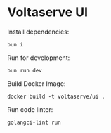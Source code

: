 # Voltaserve UI

Install dependencies:

```shell
bun i
```

Run for development:

```shell
bun run dev
```

Build Docker Image:

```shell
docker build -t voltaserve/ui .
```

Run code linter:

```shell
golangci-lint run
```
